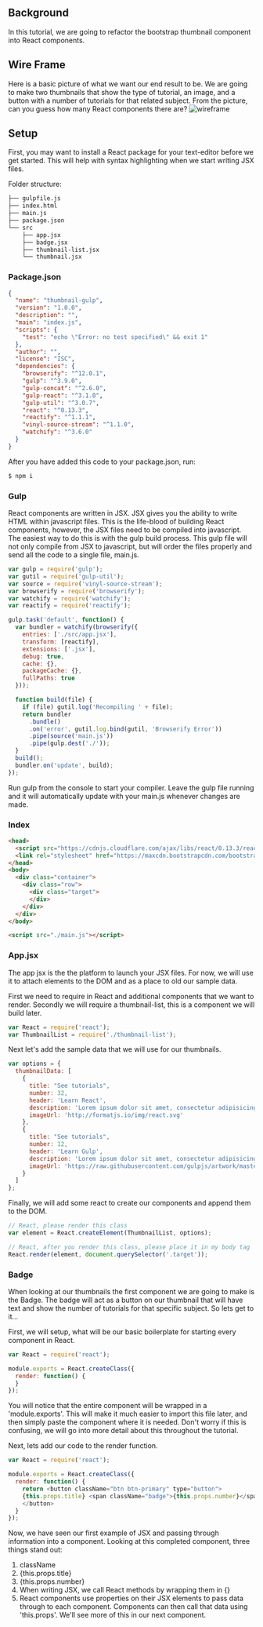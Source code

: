 ## Background
In this tutorial, we are going to refactor the bootstrap thumbnail component into React components.

## Wire Frame
Here is a basic picture of what we want our end result to be.  We are going to make two thumbnails that show the type of tutorial, an image, and a button with a number of tutorials for that related subject.  From the picture, can you guess how many React components there are? ![wireframe](./img/overview.png)

## Setup
First, you may want to install a React package for your text-editor before we get started.  This will help with syntax highlighting when we start writing JSX files.


Folder structure:

```sh
├── gulpfile.js
├── index.html
├── main.js
├── package.json
└── src
    ├── app.jsx
    ├── badge.jsx
    ├── thumbnail-list.jsx
    └── thumbnail.jsx
```

### Package.json

```json
{
  "name": "thumbnail-gulp",
  "version": "1.0.0",
  "description": "",
  "main": "index.js",
  "scripts": {
    "test": "echo \"Error: no test specified\" && exit 1"
  },
  "author": "",
  "license": "ISC",
  "dependencies": {
    "browserify": "^12.0.1",
    "gulp": "^3.9.0",
    "gulp-concat": "^2.6.0",
    "gulp-react": "^3.1.0",
    "gulp-util": "^3.0.7",
    "react": "^0.13.3",
    "reactify": "^1.1.1",
    "vinyl-source-stream": "^1.1.0",
    "watchify": "^3.6.0"
  }
}
```
After you have added this code to your package.json, run:

```sh
$ npm i
```

### Gulp
React components are written in JSX.  JSX gives you the ability to write HTML within javascript files.  This is the life-blood of building React components, however, the JSX files need to be compiled into javascript. The easiest way to do this is with the gulp build process.  This gulp file will not only compile from JSX to javascript, but will order the files properly and send all the code to a single file, main.js.

```javascript
var gulp = require('gulp');
var gutil = require('gulp-util');
var source = require('vinyl-source-stream');
var browserify = require('browserify');
var watchify = require('watchify');
var reactify = require('reactify');

gulp.task('default', function() {
  var bundler = watchify(browserify({
    entries: ['./src/app.jsx'],
    transform: [reactify],
    extensions: ['.jsx'],
    debug: true,
    cache: {},
    packageCache: {},
    fullPaths: true
  }));

  function build(file) {
    if (file) gutil.log('Recompiling ' + file);
    return bundler
      .bundle()
      .on('error', gutil.log.bind(gutil, 'Browserify Error'))
      .pipe(source('main.js'))
      .pipe(gulp.dest('./'));
  }
  build();
  bundler.on('update', build);
});

```

Run gulp from the console to start your compiler.  Leave the gulp file running and it will automatically update with your main.js whenever changes are made.


### Index

```html
<head>
  <script src="https://cdnjs.cloudflare.com/ajax/libs/react/0.13.3/react.js"></script>
  <link rel="stylesheet" href="https://maxcdn.bootstrapcdn.com/bootstrap/3.3.5/css/bootstrap.min.css" integrity="sha512-dTfge/zgoMYpP7QbHy4gWMEGsbsdZeCXz7irItjcC3sPUFtf0kuFbDz/ixG7ArTxmDjLXDmezHubeNikyKGVyQ==" crossorigin="anonymous">
</head>
<body>
  <div class="container">
    <div class="row">
      <div class="target">
      </div>
    </div>
  </div>
</body>

<script src="./main.js"></script>
```

### App.jsx
The app jsx is the the platform to launch your JSX files.  For now, we will use it to attach elements to the DOM and as a place to old our sample data.

First we need to require in React and additional components that we want to render. Secondly we will require a thumbnail-list, this is a component we will build later.
```javascript
var React = require('react');
var ThumbnailList = require('./thumbnail-list');
```

Next let's add the sample data that we will use for our thumbnails.
```javascript
var options = {
  thumbnailData: [
    {
      title: "See tutorials",
      number: 32,
      header: 'Learn React',
      description: 'Lorem ipsum dolor sit amet, consectetur adipisicing elit, sed do eiusmod tempor incididunt ut labore et dolore magna aliqua. Ut enim ad minim veniam, quis nostrud exercitation ullamco laboris nisi ut aliquip ex ea commodo consequat.',
      imageUrl: 'http://formatjs.io/img/react.svg'
    },
    {
      title: "See tutorials",
      number: 12,
      header: 'Learn Gulp',
      description: 'Lorem ipsum dolor sit amet, consectetur adipisicing elit, sed do eiusmod tempor incididunt ut labore et dolore magna aliqua. Ut enim ad minim veniam, quis nostrud exercitation ullamco laboris nisi ut aliquip ex ea commodo consequat.',
      imageUrl: 'https://raw.githubusercontent.com/gulpjs/artwork/master/gulp-2x.png'
    }
  ]
};
```

Finally, we will add some react to create our components and append them to the DOM.
```javascript
// React, please render this class
var element = React.createElement(ThumbnailList, options);

// React, after you render this class, please place it in my body tag
React.render(element, document.querySelector('.target'));
```

### Badge

When looking at our thumbnails the first component we are going to make is the Badge.  The badge will act as a button on our thumbnail that will have text and show the number of tutorials for that specific subject.  So lets get to it...

First, we will setup, what will be our basic boilerplate for starting every component in React.

```javascript
var React = require('react');

module.exports = React.createClass({
  render: function() {
  }
});
```
You will notice that the entire component will be wrapped in a 'module.exports'.  This will make it much easier to import this file later, and then simply paste the component where it is needed.  Don't worry if this is confusing, we will go into more detail about this throughout the tutorial.

Next, lets add our code to the render function.
```javascript
var React = require('react');

module.exports = React.createClass({
  render: function() {
    return <button className="btn btn-primary" type="button">
    {this.props.title} <span className="badge">{this.props.number}</span>
    </button>
  }
});
```
Now, we have seen our first example of JSX and passing through information into a component.  Looking at this completed component, three things stand out:

1. className
1. {this.props.title}
1. {this.props.number}
  1. When writing JSX, we call React methods by wrapping them in {}
  1. React components use properties on their JSX elements to pass data through to each component.  Components can then call that data using 'this.props'.  We'll see more of this in our next component.
